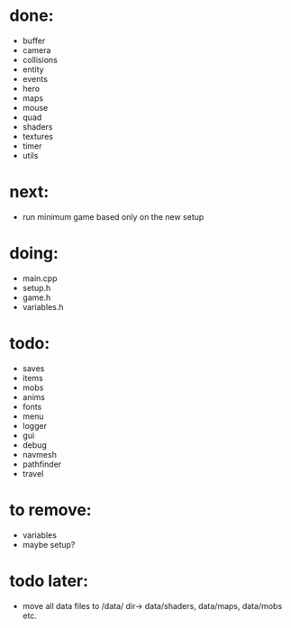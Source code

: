 
# done:
- buffer
- camera
- collisions
- entity
- events
- hero
- maps
- mouse
- quad
- shaders
- textures
- timer
- utils

# next:
- run minimum game based only on the new setup

# doing:
- main.cpp
- setup.h
- game.h
- variables.h

# todo:
- saves
- items
- mobs
- anims
- fonts
- menu
- logger
- gui
- debug
- navmesh
- pathfinder
- travel

# to remove:
- variables
- maybe setup?

# todo later:
- move all data files to /data/ dir-> data/shaders, data/maps, data/mobs etc.
